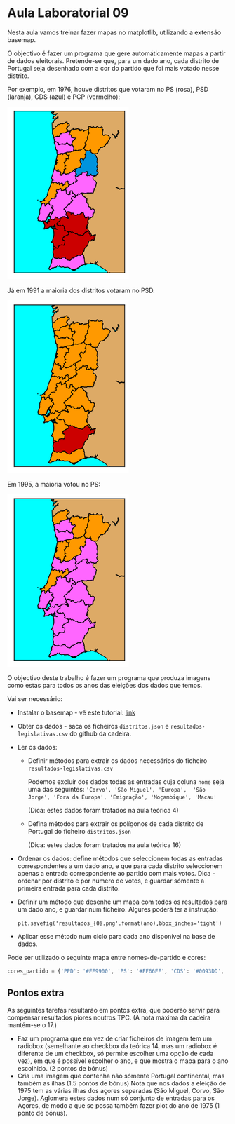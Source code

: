 # Aula Laboratorial 09

Nesta aula vamos treinar fazer mapas no matplotlib, utilizando a extensão basemap.

O objectivo é fazer um programa que gere automáticamente mapas a partir de dados eleitorais. Pretende-se que, para um dado ano, cada distrito de Portugal seja desenhado com a cor do partido que foi mais votado nesse distrito.

Por exemplo, em 1976, houve distritos que votaram no PS (rosa), PSD (laranja), CDS (azul) e PCP (vermelho):

![1976](resultados_1976.png)



Já em 1991 a maioria dos distritos votaram no PSD.

![1976](resultados_1991.png)

Em 1995, a maioria votou no PS:

![1976](resultados_1995.png)

O objectivo deste trabalho é fazer um programa que produza imagens como estas para todos os anos das eleições dos dados que temos.

Vai ser necessário:

* Instalar o basemap - vê este tutorial: [link](https://stackoverflow.com/questions/18109859/how-to-install-matplotlib-basemap-module-on-windows-7-with-winpython-or-any-pyt)

* Obter os dados - saca os ficheiros `distritos.json` e `resultados-legislativas.csv` do github da cadeira.

* Ler os dados:

  * Definir métodos para extrair os dados necessários do ficheiro `resultados-legislativas.csv`

    Podemos excluír dos dados todas as entradas cuja coluna `nome` seja uma das seguintes: `'Corvo', 'São Miguel', 'Europa',  'São Jorge', 'Fora da Europa', 'Emigração', 'Moçambique', 'Macau'`

    (Dica: estes dados foram tratados na aula teórica 4)

  * Defina métodos para extrair os polígonos de cada distrito de Portugal do ficheiro `distritos.json`

    (Dica: estes dados foram tratados na aula teórica 16)

* Ordenar os dados: define métodos que seleccionem todas as entradas correspondentes a um dado ano, e que para cada distrito seleccionem apenas a entrada correspondente ao partido com mais votos. Dica - ordenar por distrito e por número de votos, e guardar sómente a primeira entrada para cada distrito.

* Definir um método que desenhe um mapa com todos os resultados para um dado ano, e guardar num ficheiro. Algures poderá ter a instrução:

  ```plt.savefig('resultados_{0}.png'.format(ano),bbox_inches='tight')```

* Aplicar esse método num ciclo para cada ano disponível na base de dados.

Pode ser utilizado o seguinte mapa entre nomes-de-partido e cores:

```python
cores_partido = {'PPD': '#FF9900', 'PS': '#FF66FF', 'CDS': '#0093DD', 'MDP': 'gray', 'PCP': '#CC0000', 'MES': 'gray', 'FEC': 'gray', 'PUP': 'gray', 'UDP': 'gray', 'FSP': 'gray', 'PPM': 'gray', 'LCI': 'gray', 'ADIM': 'gray', 'CDM': 'gray', 'MRPP': 'gray', 'AOC': 'gray', 'PDC': 'gray', 'PCP (M-L)': 'gray', 'PRT': 'gray', 'PSD': 'gray', 'APU': '#CC0000', 'PCTP/MRPP': '#CC0000', 'PSR': 'gray', 'AD': '#FF9900', 'UEDS': 'gray', 'POUS': '#FF0000', 'OCMLP': 'gray', 'UDA/PDA': 'gray', 'POUS/PST': 'gray', 'PT': 'gray', 'FRS': 'gray', 'PDC/MIRN-PDP/FN': 'gray', 'PPD/PSD': '#FF9900', 'PDA': 'gray', 'LST': 'gray', 'UDP/PSR': 'gray', 'PC(R)': 'gray', 'PRD': 'gray', 'CDU': '#CC0000', 'MDP/CDE': 'gray', 'PSN': 'gray', 'FER': 'gray', 'CDS-PP': '#0093DD', 'PPM/MPT': '#013220', 'PG': 'gray', 'MPT': '#013220', 'MUT': 'gray', 'BE': '#8B0000', 'PH': 'gray', 'PNR': 'gray', 'PND': 'gray', 'MEP': 'gray', 'MMS': 'gray', 'PPV': 'gray', 'MPT-PH': '#013220', 'PTP': '#CC0000', 'PAN': '#2C8028'}
```

## Pontos extra

As seguintes tarefas resultarão em pontos extra, que poderão servir para compensar resultados piores noutros TPC. (A nota máxima da cadeira mantém-se o 17.)

* Faz um programa que em vez de criar ficheiros de imagem tem um radiobox (semelhante ao checkbox da teórica 14, mas um radiobox é diferente de um checkbox, só permite escolher uma opção de cada vez), em que é possível escolher o ano, e que mostra o mapa para o ano escolhido. (2 pontos de bónus)
* Cria uma imagem que contenha não sómente Portugal continental, mas também as ilhas (1.5 pontos de bónus) Nota que nos dados a eleição de 1975 tem as várias ilhas dos açores separadas (São Miguel, Corvo, São Jorge). Aglomera estes dados num só conjunto de entradas para os Açores, de modo a que se possa também fazer plot do ano de 1975 (1 ponto de bónus).

